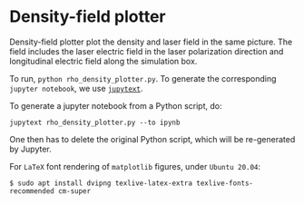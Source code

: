 # Density-field plotter
Density-field plotter plot the density and laser field in the same picture.
The field includes the laser electric field in the laser polarization direction and longitudinal electric field along the simulation box.

To run, `python rho_density_plotter.py`. To generate the corresponding `jupyter notebook`, we use
[`jupytext`](https://github.com/mwouts/jupytext). 

To generate a jupyter notebook from a Python script, do:

```console
jupytext rho_density_plotter.py --to ipynb
```

One then has to delete the original Python script, which will be re-generated by Jupyter.

For `LaTeX` font rendering of `matplotlib` figures, under `Ubuntu 20.04`:

```console
$ sudo apt install dvipng texlive-latex-extra texlive-fonts-recommended cm-super
```
